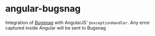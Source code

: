 # angular-bugsnag

Integration of [Bugsnag](http://bugsnag.com) with AngularJS' `$exceptionHandler`. Any error captured
inside Angular will be sent to Bugsnag